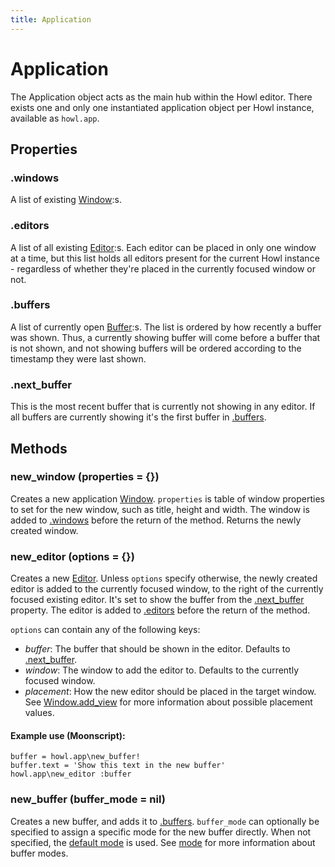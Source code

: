 ```yaml
---
title: Application
---
```


# Application

The Application object acts as the main hub within the Howl editor. There exists one and only one instantiated application object per Howl instance, available as `howl.app`.

## Properties

### .windows

A list of existing [Window](ui/window.html):s.

### .editors

A list of all existing [Editor](ui/editor.html):s. Each editor can be placed in only one window at a time, but this list holds all editors present for the current Howl instance - regardless of whether they're placed in the currently focused window or not.

### .buffers

A list of currently open [Buffer](buffer.html):s. The list is ordered by how recently a buffer was shown. Thus, a currently showing buffer will come before a buffer that is not shown, and  not showing buffers will be ordered according to the timestamp they were last shown.

### .next_buffer

This is the most recent buffer that is currently not showing in any editor. If all buffers are currently showing it's the first buffer in [.buffers](#.buffers).

## Methods

### new_window (properties = {})

Creates a new application [Window](ui/window.html). `properties` is table of window properties to set for the new window, such as title, height and width. The window is added to [.windows](#.windows) before the return of the method. Returns the newly created window.

### new_editor (options = {})

Creates a new [Editor](ui/editor.html). Unless `options` specify otherwise, the newly created editor is added to the currently focused window, to the right of the currently focused existing editor. It's set to show the buffer from the [.next_buffer](#.next_buffer) property. The editor is added to [.editors](#.editors) before the return of the method.

`options` can contain any of the following keys:

- *buffer*: The buffer that should be shown in the editor. Defaults to [.next_buffer](#.next_buffer).
- *window*: The window to add the editor to. Defaults to the currently focused window.
- *placement*: How the new editor should be placed in the target window. See [Window.add_view](ui/window.html#add_view) for more information about possible placement values.

#### Example use (Moonscript):

```moon
buffer = howl.app\new_buffer!
buffer.text = 'Show this text in the new buffer'
howl.app\new_editor :buffer
```

### new_buffer (buffer_mode = nil)

Creates a new buffer, and adds it to [.buffers](#.buffers). `buffer_mode` can optionally be specified to assign a specific mode for the new buffer directly. When not specified, the [default mode](modes/default_mode.html) is used. See [mode](mode.html) for more information about buffer modes.
